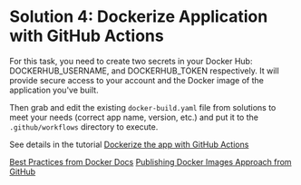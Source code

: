 # Solution 4: Dockerize Application with GitHub Actions

For this task, you need to create two secrets in your Docker Hub: DOCKERHUB_USERNAME, and DOCKERHUB_TOKEN respectively. It will provide secure access to your account and the Docker image of the application you've built.

Then grab and edit the existing `docker-build.yaml` file from solutions to meet your needs (correct app name, version, etc.)  and put it to the `.github/workflows` directory to execute.

See details in the tutorial [Dockerize the app with GitHub Actions](https://www.youtube.com/watch?v=rx3N8MImP9k)

[Best Practices from Docker Docs](https://docs.docker.com/ci-cd/github-actions/)
[Publishing Docker Images Approach from GitHub](https://docs.github.com/en/actions/guides/publishing-docker-images)
